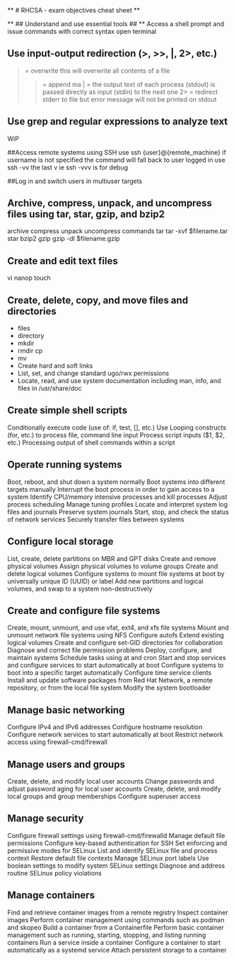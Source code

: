 
**  # RHCSA - exam objectives cheat sheet **


** ## Understand and use essential tools ## **
Access a shell prompt and issue commands with correct syntax
open terminal 


## Use input-output redirection (>, >>, |, 2>, etc.)
>  = overwrite 
this will overwrite all contents of a file 
>>  = append ma
| = the output text of each process (stdout) is passed directly as input (stdin) to the next one
2> = redirect stderr to file but error message will not be printed on stdout
>  

## Use grep and regular expressions to analyze text
WiP

##Access remote systems using SSH
use ssh {user}@{remote_machine}
if username is not specified the command will fall back to user logged in 
use ssh -vv the last v ie ssh -vvv is for debug

##Log in and switch users in multiuser targets


## Archive, compress, unpack, and uncompress files using tar, star, gzip, and bzip2
archive 
compress
unpack
uncompress
commands 
tar
tar -xvf $filename.tar
star
bzip2
gzip
gzip -dl $filename.gzip



## Create and edit text files
vi
nanop
touch  

## Create, delete, copy, and move files and directories
- files 
- directory
- mkdir
- rmdir
 cp
- mv
- Create hard and soft links
- List, set, and change standard ugo/rwx permissions
- Locate, read, and use system documentation including man, info, and files in /usr/share/doc

## Create simple shell scripts
Conditionally execute code (use of: if, test, [], etc.)
Use Looping constructs (for, etc.) to process file, command line input
Process script inputs ($1, $2, etc.)
Processing output of shell commands within a script

## Operate running systems
Boot, reboot, and shut down a system normally
Boot systems into different targets manually
Interrupt the boot process in order to gain access to a system
Identify CPU/memory intensive processes and kill processes
Adjust process scheduling
Manage tuning profiles
Locate and interpret system log files and journals
Preserve system journals
Start, stop, and check the status of network services
Securely transfer files between systems

## Configure local storage
List, create, delete partitions on MBR and GPT disks
Create and remove physical volumes
Assign physical volumes to volume groups
Create and delete logical volumes
Configure systems to mount file systems at boot by universally unique ID (UUID) or label
Add new partitions and logical volumes, and swap to a system non-destructively

## Create and configure file systems
Create, mount, unmount, and use vfat, ext4, and xfs file systems
Mount and unmount network file systems using NFS
Configure autofs
Extend existing logical volumes
Create and configure set-GID directories for collaboration
Diagnose and correct file permission problems
Deploy, configure, and maintain systems
Schedule tasks using at and cron
Start and stop services and configure services to start automatically at boot
Configure systems to boot into a specific target automatically
Configure time service clients
Install and update software packages from Red Hat Network, a remote repository, or from the local file system
Modify the system bootloader

## Manage basic networking
Configure IPv4 and IPv6 addresses
Configure hostname resolution
Configure network services to start automatically at boot
Restrict network access using firewall-cmd/firewall

## Manage users and groups
Create, delete, and modify local user accounts
Change passwords and adjust password aging for local user accounts
Create, delete, and modify local groups and group memberships
Configure superuser access

## Manage security
Configure firewall settings using firewall-cmd/firewalld
Manage default file permissions
Configure key-based authentication for SSH
Set enforcing and permissive modes for SELinux
List and identify SELinux file and process context
Restore default file contexts
Manage SELinux port labels
Use boolean settings to modify system SELinux settings
Diagnose and address routine SELinux policy violations

## Manage containers
Find and retrieve container images from a remote registry
Inspect container images
Perform container management using commands such as podman and skopeo
Build a container from a Containerfile
Perform basic container management such as running, starting, stopping, and listing running containers
Run a service inside a container
Configure a container to start automatically as a systemd service
Attach persistent storage to a container
